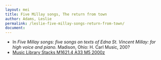 ```yaml
---
layout: mei
title: Five Millay songs, The return from town
author: Adams, Leslie
permalink: /leslie-five-millay-songs-return-from-town/
document:
---
```


- In *Five Millay songs: five songs on texts of Edna St. Vincent Millay: for high voice and piano.* Madison, Ohio: H. Carl Music, 200?
- <a href="https://tufts.primo.exlibrisgroup.com/permalink/01TUN_INST/1kc9gia/alma991011097839703851" target="_blank"> Music Library Stacks M1621.4 A33 M5 2000z</a>
